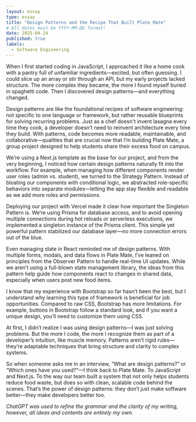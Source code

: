 ```yaml
---
layout: essay
type: essay
title: "Design Patterns and the Recipe That Built Plate Mate"
# All dates must be YYYY-MM-DD format!
date: 2025-04-24
published: true
labels:
  - Software Engineering
---
```


When I first started coding in JavaScript, I approached it like a home cook with a pantry full of unfamiliar ingredients—excited, but often guessing. I could slice up an array or stir through an API, but my early projects lacked structure. The more complex they became, the more I found myself buried in spaghetti code. Then I discovered design patterns—and everything changed.


Design patterns are like the foundational recipes of software engineering: not specific to one language or framework, but rather reusable blueprints for solving recurring problems. Just as a chef doesn't invent lasagna every time they cook, a developer doesn’t need to reinvent architecture every time they build. With patterns, code becomes more readable, maintainable, and collaborative—qualities that are crucial now that I’m building Plate Mate, a group project designed to help students share their excess food on campus.


We’re using a Next.js template as the base for our project, and from the very beginning, I noticed how certain design patterns naturally fit into the workflow. For example, when managing how different components render user roles (admin vs. student), we turned to the Strategy Pattern. Instead of bloating our components with conditional logic, we abstracted role-specific behaviors into separate modules—letting the app stay flexible and readable as we add more roles and permissions.

Deploying our project with Vercel made it clear how important the Singleton Pattern is. We’re using Prisma for database access, and to avoid opening multiple connections during hot reloads or serverless executions, we implemented a singleton instance of the Prisma client. This simple yet powerful pattern stabilized our database layer—no more connection errors out of the blue.

Even managing state in React reminded me of design patterns. With multiple forms, modals, and data flows in Plate Mate, I’ve leaned on principles from the Observer Pattern to handle real-time UI updates. While we aren’t using a full-blown state management library, the ideas from this pattern help guide how components react to changes in shared data, especially when users post new food items.


I know that my experience with Bootstrap so far hasn’t been the best, but I understand why learning this type of framework is beneficial for job opportunities. Compared to raw CSS, Bootstrap has more limitations. For example, buttons in Bootstrap follow a standard look, and if you want a unique design, you’ll need to customize them using CSS.

At first, I didn’t realize I was using design patterns—I was just solving problems. But the more I code, the more I recognize them as part of a developer’s intuition, like muscle memory. Patterns aren’t rigid rules—they’re adaptable techniques that bring structure and clarity to complex systems.


So when someone asks me in an interview, “What are design patterns?” or “Which ones have you used?”—I think back to Plate Mate. To JavaScript and Next.js. To the way our team built a system that not only helps students reduce food waste, but does so with clean, scalable code behind the scenes. That’s the power of design patterns: they don’t just make software better—they make developers better too.


*ChatGPT was used to refine the grammar and the clarity of my writing, however, all ideas and contents are entirely my own.*
